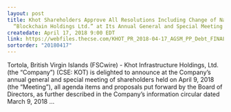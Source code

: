 ```yaml
---
layout: post
title: Khot Shareholders Approve All Resolutions Including Change of Name to
  “Blockchain Holdings Ltd.” at Its Annual General and Special Meeting
createdate: April 17, 2018 9:00 EDT
link: https://webfiles.thecse.com/KHOT_PR_2018-04-17_AGSM_PP_Debt_FINAL.pdf?mrTP3cvw3XTHELt.TdRnCjYujEQby.yN
sortorder: "20180417"
---
```

Tortola, British Virgin Islands (FSCwire) - Khot Infrastructure Holdings, Ltd. (the “Company”) (CSE: KOT) is delighted to announce at the Company’s annual general and special meeting of shareholders held on April 9, 2018 (the “Meeting”), all agenda items and proposals put forward by the Board of Directors, as further described in the Company’s information circular dated March 9, 2018 ...
